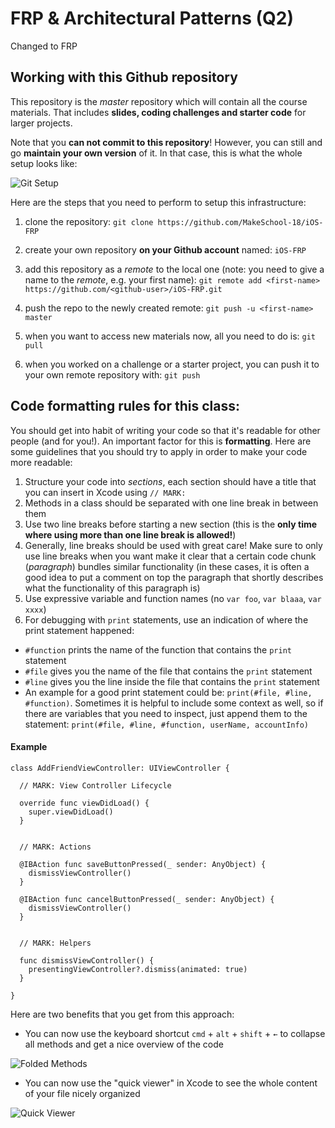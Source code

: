 # FRP & Architectural Patterns  (Q2)

Changed to FRP

## Working with this Github repository

This repository is the _master_ repository which will contain all the course materials. That includes **slides, coding challenges and starter code** for larger projects.

Note that you **can not commit to this repository**! However, you can still and go **maintain your own version** of it. In that case, this is what the whole setup looks like:

![Git Setup](./resources/git-overview.png "Overview: 3 Repositories")


Here are the steps that you need to perform to setup this infrastructure:

1. clone the repository:
`git clone https://github.com/MakeSchool-18/iOS-FRP`

2. create your own repository **on your Github account** named: `iOS-FRP`

3. add this repository as a _remote_ to the local one (note: you need to give a name to the _remote_, e.g. your first name):
`git remote add <first-name> https://github.com/<github-user>/iOS-FRP.git`

4. push the repo to the newly created remote:
`git push -u <first-name> master`

5. when you want to access new materials now, all you need to do is:
`git pull`

6. when you worked on a challenge or a starter project, you can push it to your own remote repository with:
`git push`


## Code formatting rules for this class:

You should get into habit of writing your code so that it's readable for other people (and for you!). An important factor for this is **formatting**. Here are some guidelines that you should try to apply in order to make your code more readable:

1. Structure your code into _sections_, each section should have a title that you can insert in Xcode using `// MARK:`
2. Methods in a class should be separated with one line break in between them
3. Use two line breaks before starting a new section (this is the **only time where using more than one line break is allowed!**)
4. Generally, line breaks should be used with great care! Make sure to only use line breaks when you want make it clear that a certain code chunk (_paragraph_) bundles similar functionality (in these cases, it is often a good idea to put a comment on top the paragraph that shortly describes what the functionality of this paragraph is)
5. Use expressive variable and function names (no `var foo`, `var blaaa`, `var xxxx`)
6. For debugging with `print` statements, use an indication of where the print statement happened:
  - `#function` prints the name of the function that contains the `print` statement
  - `#file` gives you the name of the file that contains the `print` statement
  - `#line` gives you the line inside the file that contains the `print` statement
  - An example for a good print statement could be: `print(#file, #line, #function)`. Sometimes it is helpful to include some context as well, so if there are variables that you need to inspect, just append them to the statement: `print(#file, #line, #function, userName, accountInfo)`


#### Example

    class AddFriendViewController: UIViewController {
      
      // MARK: View Controller Lifecycle
      
      override func viewDidLoad() {
        super.viewDidLoad()
      }
      
      
      // MARK: Actions
      
      @IBAction func saveButtonPressed(_ sender: AnyObject) {
        dismissViewController()
      }
      
      @IBAction func cancelButtonPressed(_ sender: AnyObject) {
        dismissViewController()
      }
      
      
      // MARK: Helpers
      
      func dismissViewController() {
        presentingViewController?.dismiss(animated: true)
      }
      
    }

Here are two benefits that you get from this approach:

- You can now use the keyboard shortcut `cmd` + `alt` + `shift` + `←` to collapse all methods and get a nice overview of the code

![Folded Methods](./resources/folded.png "Use `cmd` + `alt` + `shift` to fold methods")


- You can now use the "quick viewer" in Xcode to see the whole content of your file nicely organized

![Quick Viewer](./resources/quick-viewer.png "Use Xcode's 'Quick Viewer' to have a nice overview of the file's content")


